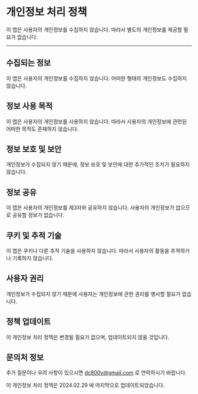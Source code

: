 # 개인정보 처리 정책

이 앱은 사용자의 개인정보를 수집하지 않습니다. 따라서 별도의 개인정보를 제공할 필요가 없습니다.

---

## 수집되는 정보

이 앱은 사용자의 개인정보를 수집하지 않습니다. 어떠한 형태의 개인정보도 수집하지 않습니다.

## 정보 사용 목적

이 앱은 사용자의 개인정보를 사용하지 않습니다. 따라서 사용자의 개인정보에 관련된 어떠한 목적도 존재하지 않습니다.

## 정보 보호 및 보안

개인정보가 수집되지 않기 때문에, 정보 보호 및 보안에 대한 추가적인 조치가 필요하지 않습니다.

## 정보 공유

이 앱은 사용자의 개인정보를 제3자와 공유하지 않습니다. 사용자의 개인정보가 없으므로 공유할 정보가 없습니다.

## 쿠키 및 추적 기술

이 앱은 쿠키나 다른 추적 기술을 사용하지 않습니다. 따라서 사용자의 활동을 추적하거나 기록하지 않습니다.

## 사용자 권리

개인정보가 수집되지 않기 때문에 사용자는 개인정보에 관한 권리를 행사할 필요가 없습니다.

## 정책 업데이트

이 개인정보 처리 정책은 변경될 필요가 없으며, 업데이트되지 않을 것입니다.

## 문의처 정보

추가 질문이나 우려 사항이 있으시면 dc800v@gmail.com 로 연락하시기 바랍니다.

이 개인정보 처리 정책은 2024.02.29 에 마지막으로 업데이트되었습니다.